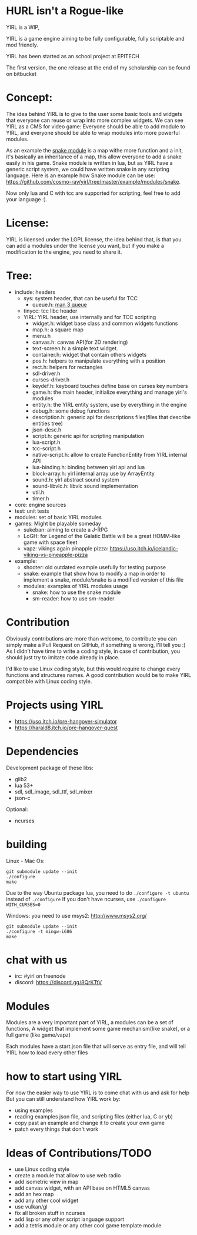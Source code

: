 # HURL isn't a Rogue-like

YIRL is a WIP,

YIRL is a game engine aiming to be fully configurable, fully scriptable and mod friendly.

YIRL has been started as an school project at EPITECH

The first version, the one release at the end of my scholarship can be found on bitbucket


# Concept:
The idea behind YIRL is to give to the user some basic tools and widgets that everyone can reuse or wrap into more complex widgets.
We can see YIRL as a CMS for video game:
Everyone should be able to add module to YIRL, and everyone should be able to wrap modules into more powerful modules.

As an example the [snake module](https://github.com/cosmo-ray/yirl/tree/master/modules/snake) is a map withe more function and a init, it's basically an inheritance of a map, this allow everyone to add a snake easily in his game.
Snake module is written in lua, but as YIRL have a generic script system, we could have written snake in any scripting language.
Here is an example how Snake module can be use: https://github.com/cosmo-ray/yirl/tree/master/example/modules/snake.

Now only lua and C with tcc are supported for scripting, feel free to add your language :).


# License:
YIRL is licensed under the LGPL license, the idea behind that, is that you can add a modules under the license you want, but if you make a modification to the engine, you need to share it.

# Tree:

* include: headers
  * sys: system header, that can be useful for TCC
    * queue.h: [man 3 queue](https://linux.die.net/man/3/queue)
  * tinycc: tcc libc header
  * YIRL: YIRL header, use internally and for TCC scripting
    * widget.h: widget base class and common widgets functions
    * map.h: a square map
    * menu.h
    * canvas.h: canvas API(for 2D rendering)
    * text-screen.h: a simple text widget.
    * container.h: widget that contain others widgets
    * pos.h: helpers to manipulate everything with a position
    * rect.h: helpers for rectangles
    * sdl-driver.h
    * curses-driver.h
    * keydef.h: keyboard touches define base on curses key numbers
    * game.h: the main header, initialize everything and manage yirl's modules
    * entity.h: the YIRL entity system, use by everything in the engine
    * debug.h: some debug functions
    * description.h: generic api for descriptions files(files that describe entities tree)
    * json-desc.h
    * script.h: generic api for scripting manipulation
    * lua-script.h
    * tcc-script.h
    * native-script.h: allow to create FunctionEntity from YIRL internal API
    * lua-binding.h: binding between yirl api and lua
    * block-array.h: yirl internal array use by ArrayEntity
    * sound.h: yirl abstract sound system
    * sound-libvlc.h: libvlc sound implementation
    * util.h
    * timer.h
* core: engine sources
* test: unit tests
* modules: set of basic YIRL modules
* games: Might be playable someday
  * sukeban: aiming to create a J-RPG
  * LoGH: for Legend of the Galatic Battle will be a great HOMM-like game with space fleet
  * vapz: vikings again pinapple pizza: https://uso.itch.io/icelandic-viking-vs-pineapple-pizza
* example:
  * shooter: old outdated example usefully for testing purpose
  * snake: example that show how to modify a map in order to implement a snake, module/snake is a modified version of this file
  * modules: examples of YIRL modules usage
    * snake: how to use the snake module
    * sm-reader: how to use sm-reader

# Contribution

Obviously contributions are more than welcome, to contribute you can simply make a Pull Request on GitHub, if something is wrong, I'll tell you :)
As I didn't have time to write a coding style, in case of contribution, you should just try to imitate code already in place.

I'd like to use Linux coding style, but this would require to change every functions and structures names.
A good contribution would be to make YIRL compatible with Linux coding style.

# Projects using YIRL
* https://uso.itch.io/pre-hangover-simulator
* https://harald8.itch.io/pre-hangover-quest

# Dependencies

Development package of these libs:

* glib2
* lua 53+
* sdl, sdl_image, sdl_ttf, sdl_mixer
* json-c

Optional:
* ncurses

# building
Linux - Mac Os:
```
git submodule update --init
./configure
make
```

Due to the way Ubuntu package lua, you need to do `./configure -t ubuntu` instead of `./configure`
If you don't have ncurses, use `./configure WITH_CURSES=0`

Windows:
you need to use msys2: http://www.msys2.org/
```
git submodule update --init
./configure -t mingw-i686
make
```

# chat with us
* irc: #yirl on freenode
* discord: https://discord.gg/8QrKTtV


# Modules
Modules are a very important part of YIRL, a modules can be a set of functions,
A widget that implement some game mechanism(like snake), or a full game (like game/vapz)

Each modules have a start.json file that will serve as entry file, and will tell YIRL how to load every other files

# how to start using YIRL
For now the easier way to use YIRL is to come chat with us and ask for help
But you can still understand how YIRL work by:
* using examples
* reading examples json file, and scripting files (either lua, C or yb)
* copy past an example and change it to create your own game
* patch every things that don't work

# Ideas of Contributions/TODO

* use Linux coding style
* create a module that allow to use web radio
* add isometric view in map
* add canvas widget, with an API base on HTML5 canvas
* add an hex map
* add any other cool widget
* use vulkan/gl
* fix all broken stuff in ncurses
* add lisp or any other script language support
* add a tetris module or any other cool game template module

